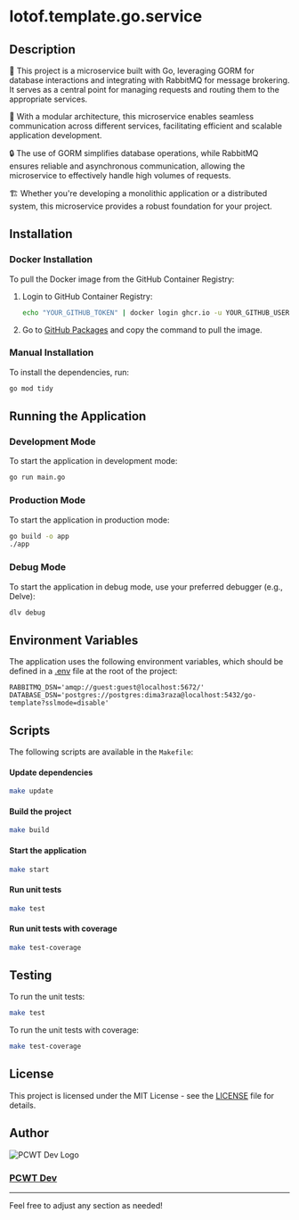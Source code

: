 # lotof.template.go.service

## Description
🚀 This project is a microservice built with Go, leveraging GORM for database interactions and integrating with RabbitMQ for message brokering. It serves as a central point for managing requests and routing them to the appropriate services.

🔌 With a modular architecture, this microservice enables seamless communication across different services, facilitating efficient and scalable application development.

🔒 The use of GORM simplifies database operations, while RabbitMQ ensures reliable and asynchronous communication, allowing the microservice to effectively handle high volumes of requests.

🏗️ Whether you're developing a monolithic application or a distributed system, this microservice provides a robust foundation for your project.

## Installation

### Docker Installation
To pull the Docker image from the GitHub Container Registry:

1. Login to GitHub Container Registry:
   ```bash
   echo "YOUR_GITHUB_TOKEN" | docker login ghcr.io -u YOUR_GITHUB_USERNAME --password-stdin
   ```
2. Go to [GitHub Packages](https://github.com/orgs/pieceowater-dev/packages) and copy the command to pull the image.

### Manual Installation
To install the dependencies, run:
```bash
go mod tidy
```

## Running the Application

### Development Mode
To start the application in development mode:
```bash
go run main.go
```

### Production Mode
To start the application in production mode:
```bash
go build -o app
./app
```

### Debug Mode
To start the application in debug mode, use your preferred debugger (e.g., Delve):
```bash
dlv debug
```

## Environment Variables
The application uses the following environment variables, which should be defined in a [.env](.env) file at the root of the project:

```properties
RABBITMQ_DSN='amqp://guest:guest@localhost:5672/'
DATABASE_DSN='postgres://postgres:dima3raza@localhost:5432/go-template?sslmode=disable'
```

## Scripts
The following scripts are available in the `Makefile`:

#### Update dependencies
```bash
make update
```

#### Build the project
```bash
make build
```

#### Start the application
```bash
make start
```

#### Run unit tests
```bash
make test
```

#### Run unit tests with coverage
```bash
make test-coverage
```

## Testing
To run the unit tests:
```bash
make test
```

To run the unit tests with coverage:
```bash
make test-coverage
```

## License
This project is licensed under the MIT License - see the [LICENSE](LICENSE) file for details.

## Author
![PCWT Dev Logo](https://avatars.githubusercontent.com/u/168465239?s=50)
### [PCWT Dev](https://github.com/pieceowater-dev)

---

Feel free to adjust any section as needed!